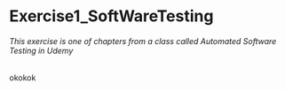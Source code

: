 # Exercise1_SoftWareTesting


###### This exercise is one of chapters from a class called Automated Software Testing in Udemy


okokok

## 


##
